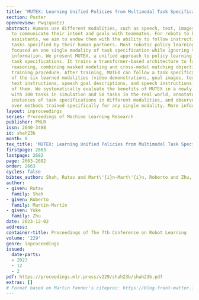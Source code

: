 ```yaml
---
title: 'MUTEX: Learning Unified Policies from Multimodal Task Specifications'
section: Poster
openreview: PwqiqaaEzJ
abstract: Humans use different modalities, such as speech, text, images, videos, etc.,
  to communicate their intent and goals with teammates. For robots to become better
  assistants, we aim to endow them with the ability to follow instructions and understand
  tasks specified by their human partners. Most robotic policy learning methods have
  focused on one single modality of task specification while ignoring the rich cross-modal
  information. We present MUTEX, a unified approach to policy learning from multimodal
  task specifications. It trains a transformer-based architecture to facilitate cross-modal
  reasoning, combining masked modeling and cross-modal matching objectives in a two-stage
  training procedure. After training, MUTEX can follow a task specification in any
  of the six learned modalities (video demonstrations, goal images, text goal descriptions,
  text instructions, speech goal descriptions, and speech instructions) or a combination
  of them. We systematically evaluate the benefits of MUTEX in a newly designed dataset
  with 100 tasks in simulation and 50 tasks in the real world, annotated with multiple
  instances of task specifications in different modalities, and observe improved performance
  over methods trained specifically for any single modality. More information at https://ut-austin-rpl.github.io/MUTEX/
layout: inproceedings
series: Proceedings of Machine Learning Research
publisher: PMLR
issn: 2640-3498
id: shah23b
month: 0
tex_title: 'MUTEX: Learning Unified Policies from Multimodal Task Specifications'
firstpage: 2663
lastpage: 2682
page: 2663-2682
order: 2663
cycles: false
bibtex_author: Shah, Rutav and Mart\'{i}n-Mart\'{i}n, Roberto and Zhu, Yuke
author:
- given: Rutav
  family: Shah
- given: Roberto
  family: Martín-Martín
- given: Yuke
  family: Zhu
date: 2023-12-02
address:
container-title: Proceedings of The 7th Conference on Robot Learning
volume: '229'
genre: inproceedings
issued:
  date-parts:
  - 2023
  - 12
  - 2
pdf: https://proceedings.mlr.press/v229/shah23b/shah23b.pdf
extras: []
# Format based on Martin Fenner's citeproc: https://blog.front-matter.io/posts/citeproc-yaml-for-bibliographies/
---
```

